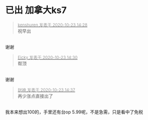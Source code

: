 # 已出 加拿大ks7


<div class="quote"><blockquote><font size="2"><a href="https://www.hostloc.com/forum.php?mod=redirect&amp;goto=findpost&amp;pid=9341092&amp;ptid=757600" target="_blank"><font color="#999999">kenshuren 发表于 2020-10-23 14:28</font></a></font><br />
祝早出</blockquote></div><br />
谢谢<img src="static/image/smiley/default/lol.gif" smilieid="12" border="0" alt="" />

<div class="quote"><blockquote><font size="2"><a href="https://www.hostloc.com/forum.php?mod=redirect&amp;goto=findpost&amp;pid=9341107&amp;ptid=757600" target="_blank"><font color="#999999">Eicky 发表于 2020-10-23 14:30</font></a></font><br />
帮顶</blockquote></div><br />
谢谢<img src="static/image/smiley/default/lol.gif" smilieid="12" border="0" alt="" />

<div class="quote"><blockquote><font size="2"><a href="https://www.hostloc.com/forum.php?mod=redirect&amp;goto=findpost&amp;pid=9341147&amp;ptid=757600" target="_blank"><font color="#999999">财神 发表于 2020-10-23 14:37</font></a></font><br />
再少涨点直接出了</blockquote></div><br />
我本来想出100的<img src="static/image/smiley/default/sweat.gif" smilieid="10" border="0" alt="" />，手里还有台op 5.99呢，不是急需，只是看中了免税
